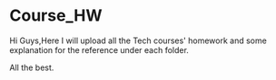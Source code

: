# Course_HW

Hi Guys,Here I will upload all the Tech courses' homework and some explanation for the reference under each folder.


All the best.
